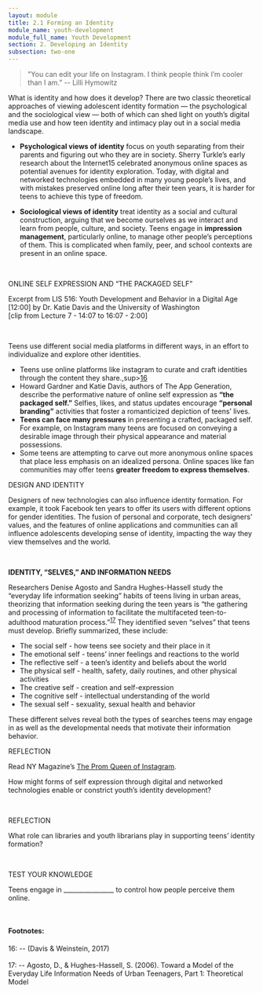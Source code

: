 ```yaml
---
layout: module
title: 2.1 Forming an Identity
module_name: youth-development
module_full_name: Youth Development
section: 2. Developing an Identity
subsection: two-one
---
```


>"You can edit your life on Instagram. I think people think I’m cooler than I am.” -- Lilli Hymowitz 

What is identity and how does it develop? There are two classic theoretical approaches of viewing adolescent identity formation — the psychological and the sociological view — both of which can shed light on youth’s digital media use and how teen identity and intimacy play out in a social media landscape. 

- **Psychological views of identity** focus on youth separating from their parents and figuring out who they are in society. Sherry Turkle’s early research about the Internet15 celebrated anonymous online spaces as potential avenues for identity exploration. Today, with digital and networked technologies embedded in many young people’s lives, and with mistakes preserved online long after their teen years, it is harder for teens to achieve this type of freedom.  

- **Sociological views of identity** treat identity as a social and cultural construction, arguing that we become ourselves as we interact and learn from people, culture, and society. Teens engage in **impression management**, particularly online, to manage other people’s perceptions of them. This is complicated when family, peer, and school contexts are present in an online space.  

<br>
<div class="explanatory">  

  <p><span class="box-title">ONLINE SELF EXPRESSION AND “THE PACKAGED SELF”</span></p> 

  <p>Excerpt from LIS 516: Youth Development and Behavior in a Digital Age [12:00] by Dr. Katie Davis and the University of     Washington <br>
  [clip from Lecture 7 - 14:07 to 16:07 - 2:00]
  </p> 

</div> 

<br> 

Teens use different social media platforms in different ways, in an effort to individualize and explore other identities.  

- Teens use online platforms like instagram to curate and craft identities through the content they share.,sup>[16](#fn16)</sup>  
- Howard Gardner and Katie Davis, authors of The App Generation, describe the performative nature of online self expression as **“the packaged self.”** Selfies, likes, and status updates encourage **“personal branding”** activities that foster a romanticized depiction of teens’ lives.  
- **Teens can face many pressures** in presenting a crafted, packaged self. For example, on Instagram many teens are focused on conveying a desirable image through their physical appearance and material possessions.  
- Some teens are attempting to carve out more anonymous online spaces that place less emphasis on an idealized persona. Online spaces like fan communities may offer teens **greater freedom to express themselves**.  

<div class="case_study_box">  
<p><span class="box-title">DESIGN AND IDENTITY</span></p> 
<p>Designers of new technologies can also influence identity formation. For example, it took Facebook ten years to offer its users with different options for gender identities. The fusion of personal and corporate, tech designers’ values, and the features of online applications and communities can all influence adolescents developing sense of identity, impacting the way they view themselves and the world.</p>  
</div> 
<br>

**IDENTITY, “SELVES,” AND INFORMATION NEEDS** 

Researchers Denise Agosto and Sandra Hughes-Hassell study the “everyday life information seeking” habits of teens living in urban areas, theorizing that information seeking during the teen years is “the gathering and processing of information to facilitate the multifaceted teen-to-adulthood maturation process.”<sup>[17](#fn17)</sup> They identified seven “selves” that teens must develop. Briefly summarized, these include: 

- The social self - how teens see society and their place in it 
- The emotional self - teens’ inner feelings and reactions to the world 
- The reflective self - a teen’s identity and beliefs about the world 
- The physical self - health, safety, daily routines, and other physical activities 
- The creative self - creation and self-expression 
- The cognitive self - intellectual understanding of the world 
- The sexual self - sexuality, sexual health and behavior  

These different selves reveal both the types of searches teens may engage in as well as the developmental needs that motivate their information behavior. 

<div class="reflection"> 

  <p><span class="box-title">REFLECTION</span></p> 

  <p>Read NY Magazine’s <a href="https://www.thecut.com/2015/09/lilli-hymowitz-prom-queen-of-instagram.html">The Prom Queen of Instagram</a>.  <br>

How might forms of self expression through digital and networked technologies enable or constrict youth’s identity development? </p>
</div> 
<br>
<div class="reflection"> 

  <p><span class="box-title">REFLECTION</span></p> 

  <p>What role can libraries and youth librarians play in supporting teens’ identity formation?</p>
</div> 
<br>
<div class="reflection"> 

  <p><span class="box-title">TEST YOUR KNOWLEDGE</span></p> 

  <p>Teens engage in ________________ to control how people perceive them online. </p>
</div> 
<br>


#### Footnotes:

<a name="fn16">16</a>:  -- (Davis & Weinstein, 2017)
<br>  
<a name="fn17">17</a>:  -- Agosto, D., & Hughes-Hassell, S. (2006). Toward a Model of the Everyday Life Information Needs of Urban Teenagers, Part 1: Theoretical Model
